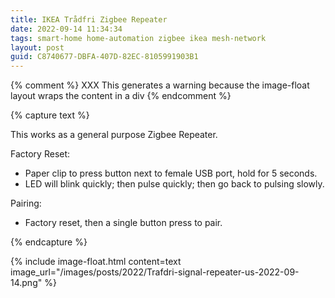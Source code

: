 ```yaml
---
title: IKEA Trådfri Zigbee Repeater
date: 2022-09-14 11:34:34
tags: smart-home home-automation zigbee ikea mesh-network
layout: post
guid: C8740677-DBFA-407D-82EC-8105991903B1
---
```


{% comment %} XXX This generates a warning because the image-float layout wraps the content in a div {% endcomment %}

{% capture text %}
<p>This works as a general purpose Zigbee Repeater.</p>

<p>Factory Reset:</p>

<ul>
  <li>Paper clip to press button next to female USB port, hold for 5 seconds.</li>
  <li>LED will blink quickly; then pulse quickly; then go back to pulsing slowly.</li>
</ul>

<p>Pairing:</p>

<ul>
  <li>Factory reset, then a single button press to pair.</li>
</ul>
{% endcapture %}

{% include image-float.html content=text image_url="/images/posts/2022/Trafdri-signal-repeater-us-2022-09-14.png" %}
